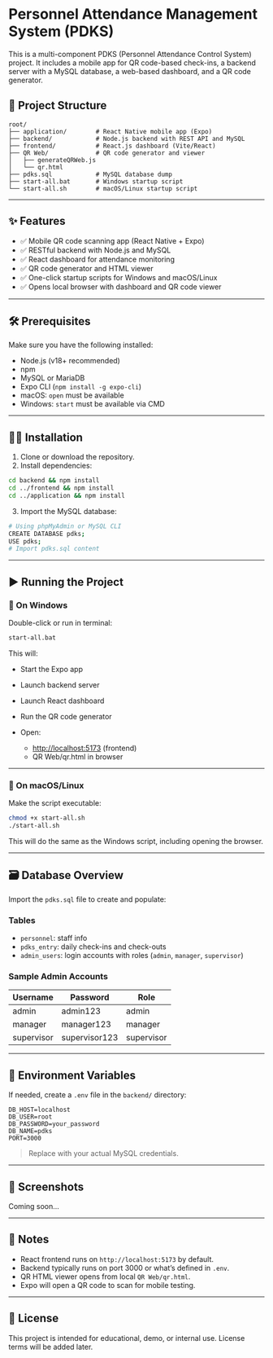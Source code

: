 # Personnel Attendance Management System (PDKS)

This is a multi-component PDKS (Personnel Attendance Control System) project. It includes a mobile app for QR code-based check-ins, a backend server with a MySQL database, a web-based dashboard, and a QR code generator.

## 📁 Project Structure

```
root/
├── application/        # React Native mobile app (Expo)
├── backend/            # Node.js backend with REST API and MySQL
├── frontend/           # React.js dashboard (Vite/React)
├── QR Web/             # QR code generator and viewer
│   ├── generateQRWeb.js
│   └── qr.html
├── pdks.sql            # MySQL database dump
├── start-all.bat       # Windows startup script
└── start-all.sh        # macOS/Linux startup script
```

---

## ✨ Features

* ✅ Mobile QR code scanning app (React Native + Expo)
* ✅ RESTful backend with Node.js and MySQL
* ✅ React dashboard for attendance monitoring
* ✅ QR code generator and HTML viewer
* ✅ One-click startup scripts for Windows and macOS/Linux
* ✅ Opens local browser with dashboard and QR code viewer

---

## 🛠️ Prerequisites

Make sure you have the following installed:

* Node.js (v18+ recommended)
* npm
* MySQL or MariaDB
* Expo CLI (`npm install -g expo-cli`)
* macOS: `open` must be available
* Windows: `start` must be available via CMD

---

## 🧑‍💼 Installation

1. Clone or download the repository.
2. Install dependencies:

```bash
cd backend && npm install
cd ../frontend && npm install
cd ../application && npm install
```

3. Import the MySQL database:

```bash
# Using phpMyAdmin or MySQL CLI
CREATE DATABASE pdks;
USE pdks;
# Import pdks.sql content
```

---

## ▶️ Running the Project

### 🫯 On Windows

Double-click or run in terminal:

```bash
start-all.bat
```

This will:

* Start the Expo app
* Launch backend server
* Launch React dashboard
* Run the QR code generator
* Open:

  * [http://localhost:5173](http://localhost:5173) (frontend)
  * QR Web/qr.html in browser

---

### 🍎 On macOS/Linux

Make the script executable:

```bash
chmod +x start-all.sh
./start-all.sh
```

This will do the same as the Windows script, including opening the browser.

---

## 🗃️ Database Overview

Import the `pdks.sql` file to create and populate:

### Tables

* `personnel`: staff info
* `pdks_entry`: daily check-ins and check-outs
* `admin_users`: login accounts with roles (`admin`, `manager`, `supervisor`)

### Sample Admin Accounts

| Username   | Password      | Role       |
| ---------- | ------------- | ---------- |
| admin      | admin123      | admin      |
| manager    | manager123    | manager    |
| supervisor | supervisor123 | supervisor |

---

## 🔐 Environment Variables

If needed, create a `.env` file in the `backend/` directory:

```env
DB_HOST=localhost
DB_USER=root
DB_PASSWORD=your_password
DB_NAME=pdks
PORT=3000
```

> Replace with your actual MySQL credentials.

---

## 📸 Screenshots

Coming soon...

---

## 📌 Notes

* React frontend runs on `http://localhost:5173` by default.
* Backend typically runs on port 3000 or what’s defined in `.env`.
* QR HTML viewer opens from local `QR Web/qr.html`.
* Expo will open a QR code to scan for mobile testing.

---

## 📄 License

This project is intended for educational, demo, or internal use. License terms will be added later.
